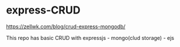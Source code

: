 # express-CRUD
https://zellwk.com/blog/crud-express-mongodb/

This repo has basic CRUD with expressjs - mongo(clud storage) - ejs  
